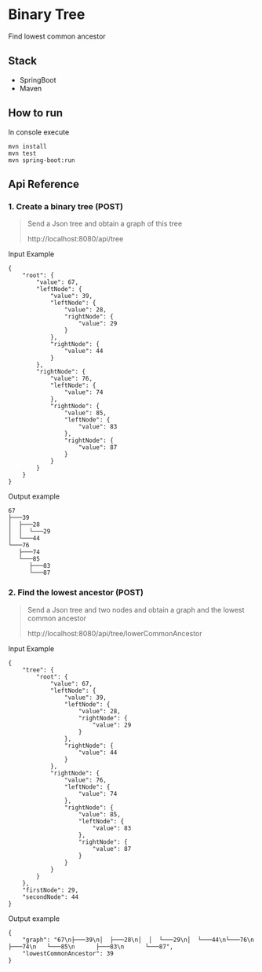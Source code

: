 # Binary Tree
Find lowest common ancestor
## Stack
- SpringBoot
- Maven
## How to run
In console execute 
```
mvn install
mvn test
mvn spring-boot:run
```

## Api Reference 

### 1. Create a binary tree (POST)
> Send a Json tree and obtain a graph of this tree
> 
> http://localhost:8080/api/tree

Input Example
```
{
    "root": {
        "value": 67,
        "leftNode": {
            "value": 39,
            "leftNode": {
                "value": 28,
                "rightNode": {
                    "value": 29
                }
            },
            "rightNode": {
                "value": 44
            }
        },
        "rightNode": {
            "value": 76,
            "leftNode": {
                "value": 74
            },
            "rightNode": {
                "value": 85,
                "leftNode": {
                    "value": 83
                },
                "rightNode": {
                    "value": 87
                }
            }
        }
    }
}
```

Output example 

```
67
├───39
│  ├───28
│  │  └───29
│  └───44
└───76
   ├───74
   └───85
      ├───83
      └───87
```

### 2. Find the lowest ancestor (POST)
> Send a Json tree and two nodes and obtain a graph and the lowest common ancestor
>
> http://localhost:8080/api/tree/lowerCommonAncestor

Input Example
```
{
    "tree": {
        "root": {
            "value": 67,
            "leftNode": {
                "value": 39,
                "leftNode": {
                    "value": 28,
                    "rightNode": {
                        "value": 29
                    }
                },
                "rightNode": {
                    "value": 44
                }
            },
            "rightNode": {
                "value": 76,
                "leftNode": {
                    "value": 74
                },
                "rightNode": {
                    "value": 85,
                    "leftNode": {
                        "value": 83
                    },
                    "rightNode": {
                        "value": 87
                    }
                }
            }
        }
    },
    "firstNode": 29,
    "secondNode": 44
}
```

Output example

```
{
    "graph": "67\n├───39\n│  ├───28\n│  │  └───29\n│  └───44\n└───76\n   ├───74\n   └───85\n      ├───83\n      └───87",
    "lowestCommonAncestor": 39
}
```